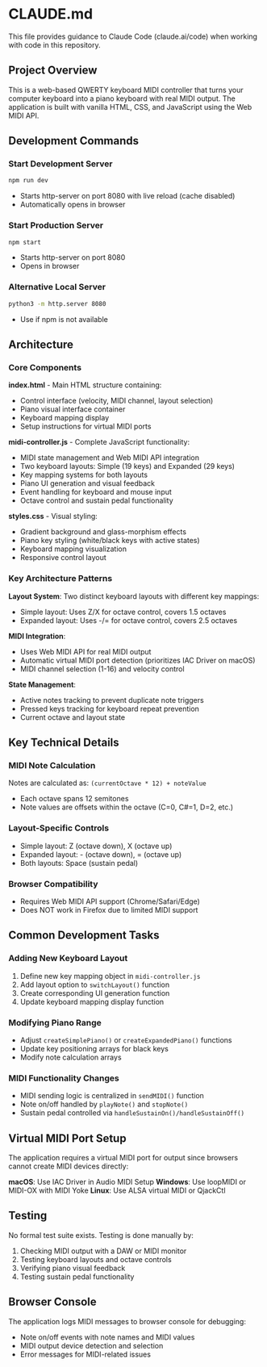 # CLAUDE.md

This file provides guidance to Claude Code (claude.ai/code) when working with code in this repository.

## Project Overview

This is a web-based QWERTY keyboard MIDI controller that turns your computer keyboard into a piano keyboard with real MIDI output. The application is built with vanilla HTML, CSS, and JavaScript using the Web MIDI API.

## Development Commands

### Start Development Server
```bash
npm run dev
```
- Starts http-server on port 8080 with live reload (cache disabled)
- Automatically opens in browser

### Start Production Server
```bash
npm start
```
- Starts http-server on port 8080
- Opens in browser

### Alternative Local Server
```bash
python3 -m http.server 8080
```
- Use if npm is not available

## Architecture

### Core Components

**index.html** - Main HTML structure containing:
- Control interface (velocity, MIDI channel, layout selection)
- Piano visual interface container
- Keyboard mapping display
- Setup instructions for virtual MIDI ports

**midi-controller.js** - Complete JavaScript functionality:
- MIDI state management and Web MIDI API integration
- Two keyboard layouts: Simple (19 keys) and Expanded (29 keys)
- Key mapping systems for both layouts
- Piano UI generation and visual feedback
- Event handling for keyboard and mouse input
- Octave control and sustain pedal functionality

**styles.css** - Visual styling:
- Gradient background and glass-morphism effects
- Piano key styling (white/black keys with active states)
- Keyboard mapping visualization
- Responsive control layout

### Key Architecture Patterns

**Layout System**: Two distinct keyboard layouts with different key mappings:
- Simple layout: Uses Z/X for octave control, covers 1.5 octaves
- Expanded layout: Uses -/= for octave control, covers 2.5 octaves

**MIDI Integration**: 
- Uses Web MIDI API for real MIDI output
- Automatic virtual MIDI port detection (prioritizes IAC Driver on macOS)
- MIDI channel selection (1-16) and velocity control

**State Management**:
- Active notes tracking to prevent duplicate note triggers
- Pressed keys tracking for keyboard repeat prevention
- Current octave and layout state

## Key Technical Details

### MIDI Note Calculation
Notes are calculated as: `(currentOctave * 12) + noteValue`
- Each octave spans 12 semitones
- Note values are offsets within the octave (C=0, C#=1, D=2, etc.)

### Layout-Specific Controls
- Simple layout: Z (octave down), X (octave up) 
- Expanded layout: - (octave down), = (octave up)
- Both layouts: Space (sustain pedal)

### Browser Compatibility
- Requires Web MIDI API support (Chrome/Safari/Edge)
- Does NOT work in Firefox due to limited MIDI support

## Common Development Tasks

### Adding New Keyboard Layout
1. Define new key mapping object in `midi-controller.js`
2. Add layout option to `switchLayout()` function
3. Create corresponding UI generation function
4. Update keyboard mapping display function

### Modifying Piano Range
- Adjust `createSimplePiano()` or `createExpandedPiano()` functions
- Update key positioning arrays for black keys
- Modify note calculation arrays

### MIDI Functionality Changes
- MIDI sending logic is centralized in `sendMIDI()` function
- Note on/off handled by `playNote()` and `stopNote()`
- Sustain pedal controlled via `handleSustainOn()/handleSustainOff()`

## Virtual MIDI Port Setup

The application requires a virtual MIDI port for output since browsers cannot create MIDI devices directly:

**macOS**: Use IAC Driver in Audio MIDI Setup
**Windows**: Use loopMIDI or MIDI-OX with MIDI Yoke
**Linux**: Use ALSA virtual MIDI or QjackCtl

## Testing

No formal test suite exists. Testing is done manually by:
1. Checking MIDI output with a DAW or MIDI monitor
2. Testing keyboard layouts and octave controls
3. Verifying piano visual feedback
4. Testing sustain pedal functionality

## Browser Console

The application logs MIDI messages to browser console for debugging:
- Note on/off events with note names and MIDI values
- MIDI output device detection and selection
- Error messages for MIDI-related issues